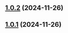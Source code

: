 ## [1.0.2](https://github.com/Zilero232/commit-jazzer/compare/v1.0.1...v1.0.2) (2024-11-26)

## [1.0.1](https://github.com/Zilero232/commit-jazzer/compare/v1.0.0...v1.0.1) (2024-11-26)
